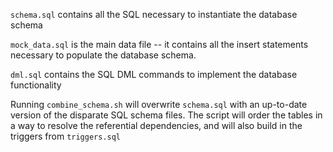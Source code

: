 <code>schema.sql</code> contains all the SQL necessary to instantiate the database schema

<code>mock_data.sql</code> is the main data file -- it contains all the insert statements necessary to populate the database schema.

<code>dml.sql</code> contains the SQL DML commands to implement the database functionality

Running <code>combine_schema.sh</code> will overwrite <code>schema.sql</code> with an up-to-date version of the disparate SQL schema files. The script will order the tables in a way to resolve the referential dependencies, and will also build in the triggers from <code>triggers.sql</code>

